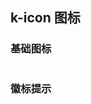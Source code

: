 
## k-icon 图标

### 基础图标

<div class="wrapper">
  <k-icon name="loading" />
  <k-icon name="plus-circle" />
  <k-icon name="warning" />
  <k-icon name="delete" />
  <k-icon name="arrow-right" />
  <k-icon name="arrow-left" />
  <k-icon name="arrow-up" />
  <k-icon name="arrow-down" />
  <k-icon name="s-promotion" />
  <k-icon name="tool" />
</div>

### 徽标提示

<div class="wrapper">
  <k-icon name="loading" dot badge="1" />
  <k-icon name="plus-circle" dot badge="2"/>
  <k-icon name="warning" dot badge="3"/>
  <k-icon name="delete" dot badge="4"/>
  <k-icon name="arrow-right" dot badge="5"/>
  <k-icon name="arrow-left" dot badge="6"/>
  <k-icon name="arrow-up" dot badge="7"/>
  <k-icon name="arrow-down" dot badge="8"/>
  <k-icon name="s-promotion" dot badge="9"/>
  <k-icon name="tool" dot badge="10"/>
</div>



<style lang="less" scoped>
.wrapper {
  display: flex;
}

.kitty-icon + .kitty-icon {
  margin-left: 10px;
}

.kitty-icon {
  width: 50px;
  height: 50px;
  font-size: 36px;
  display: flex;
  justify-content: center;
  align-items: center;
}
</style>
